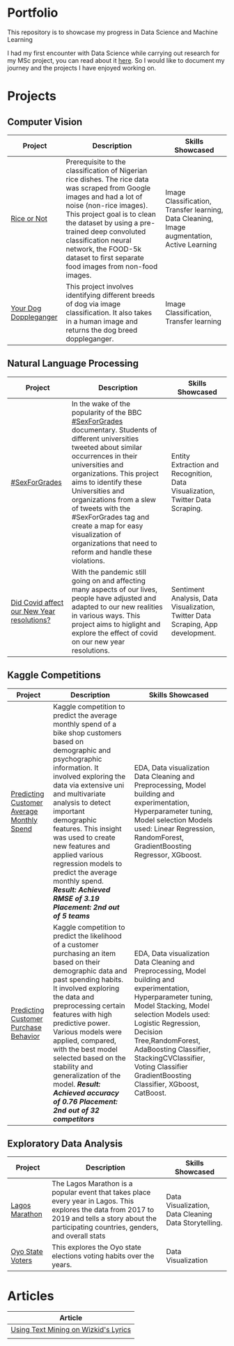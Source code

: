 # Portfolio
This repository is to showcase my progress in Data Science and Machine Learning

I had my first encounter with Data Science while carrying out research for my MSc project, you can read about it [here](https://medium.com/@s.sinimgba/when-curiosity-is-not-enough-db18b0ce1473). So I would like to document my journey and the projects I have enjoyed working on.

# Projects

## Computer Vision
| Project               | Description                                                                                                                                                                                                                                                                                                                                  | Skills Showcased                                                                             |
|-----------------------|----------------------------------------------------------------------------------------------------------------------------------------------------------------------------------------------------------------------------------------------------------------------------------------------------------------------------------------------|----------------------------------------------------------------------------------------------|
| [Rice or Not](https://github.com/SSInimgba/Computer_Vision/blob/master/RiceorNotRice.ipynb)         | Prerequisite to the classification of Nigerian rice dishes.  The rice data was scraped from Google images and had a lot of noise (non-rice images). This project goal is to clean the dataset by using a pre-trained deep convoluted  classification neural network, the FOOD-5k dataset to first separate food images from non-food images. | Image Classification, Transfer learning, Data Cleaning,  Image augmentation, Active Learning |
| [Your Dog Doppleganger](https://github.com/SSInimgba/Computer_Vision/blob/master/dog_app.ipynb) | This project involves identifying different breeds of dog via image classification. It also takes in a human image and returns the dog breed doppleganger.                                                                                                                                                                                                                                                        | Image Classification, Transfer learning                                                      |


## Natural Language Processing
| Project       | Description                                                                                                                                                                                                                                                                                                                                                                                                                                                                      | Skills Showcased                                                              |
|---------------|----------------------------------------------------------------------------------------------------------------------------------------------------------------------------------------------------------------------------------------------------------------------------------------------------------------------------------------------------------------------------------------------------------------------------------------------------------------------------------|-------------------------------------------------------------------------------|
| [#SexForGrades](https://github.com/SSInimgba/NLP/blob/master/_SexForGrades.ipynb) | In the wake of the popularity of the BBC [#SexForGrades](https://twitter.com/search?q=%23SexForGrades&src=typed_query) documentary. Students of different universities tweeted about similar occurrences in their universities and organizations. This project aims to identify these Universities and organizations from a slew of tweets with the #SexForGrades tag and create a map for  easy visualization of organizations that need to reform and handle these violations.| Entity Extraction and Recognition, Data Visualization, Twitter Data Scraping.|
| [Did Covid affect our New Year resolutions?](https://pure-fjord-39044.herokuapp.com/) | With the pandemic still going on and affecting many aspects of our lives, people have adjusted and adapted to our new realities in various ways. This project aims to higlight and explore the effect of covid on our new year resolutions.| Sentiment Analysis, Data Visualization, Twitter Data Scraping, App development.|

## Kaggle Competitions
| Project                                   | Description                                                                                                                                                                                                                                                                                                                                                                                                                                                   | Skills Showcased                                                                                                                                                                                                                                                                                                                  |
|-------------------------------------------|---------------------------------------------------------------------------------------------------------------------------------------------------------------------------------------------------------------------------------------------------------------------------------------------------------------------------------------------------------------------------------------------------------------------------------------------------------------|-----------------------------------------------------------------------------------------------------------------------------------------------------------------------------------------------------------------------------------------------------------------------------------------------------------------------------------|
| [Predicting Customer Average Monthly Spend](https://github.com/SSInimgba/Notebooks/blob/master/Predicting%20Customer's%20Average%20Monthly%20Spend.ipynb) | Kaggle competition to predict the average monthly spend of a bike shop customers based on demographic and psychographic information. It involved exploring the data via extensive uni and multivariate analysis to detect important demographic features. This insight was used to create new features and applied various regression models to predict the average monthly spend.  ***Result: Achieved RMSE of 3.19*** ***Placement: 2nd out of 5 teams***   | EDA, Data visualization Data Cleaning and Preprocessing, Model building and experimentation, Hyperparameter tuning, Model selection Models used: Linear Regression, RandomForest, GradientBoosting Regressor, XGboost.                                                                                                            |
| [Predicting Customer Purchase Behavior](https://github.com/SSInimgba/Notebooks/blob/master/Predicting_Customers_Purchase_BehaviorFinal.ipynb)    | Kaggle competition to predict the likelihood of a customer purchasing an item based on their demographic data and past spending habits. It involved exploring the data and preprocessing certain features with high predictive power. Various models were applied, compared, with the best model selected based on the stability and generalization of the model.  ***Result: Achieved accuracy of 0.76*** ***Placement: 2nd out of 32 competitors***         | EDA, Data visualization Data Cleaning and Preprocessing, Model building and experimentation, Hyperparameter tuning, Model Stacking, Model selection Models used: Logistic Regression, Decision Tree,RandomForest, AdaBoosting Classifier, StackingCVClassifier, Voting Classifier GradientBoosting Classifier, XGboost, CatBoost. |




## Exploratory Data Analysis
| Project          | Description                                                                                                                                                                                           | Skills Showcased                                      |
|------------------|-------------------------------------------------------------------------------------------------------------------------------------------------------------------------------------------------------|-------------------------------------------------------|
| [Lagos Marathon](https://github.com/SSInimgba/Data_Visualizations/blob/master/Lagos_Marathon_(EDA).ipynb)   | The Lagos Marathon is a popular event that takes place every year in Lagos.  This explores the data from 2017 to 2019 and tells a story about the participating countries, genders, and overall stats | Data Visualization, Data Cleaning  Data Storytelling. |
| [Oyo State Voters](https://github.com/SSInimgba/Data_Visualizations/blob/master/Oyo_State_Voters_EDA.ipynb) | This explores the Oyo state elections voting habits over the years.                                                                                                                                   | Data Visualization                                    |

# Articles
| Article                                                                                                        |
|----------------------------------------------------------------------------------------------------------------|
| [Using Text Mining on Wizkid's Lyrics](https://medium.com/@s.sinimgba/analysis-of-wizkids-lyrics-3703228f28fc) |
|                                                                                                                |
